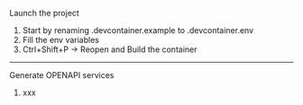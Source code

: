 Launch the project

1. Start by renaming .devcontainer.example to .devcontainer.env
2. Fill the env variables
3. Ctrl+Shift+P -> Reopen and Build the container
---

Generate OPENAPI services

1. xxx